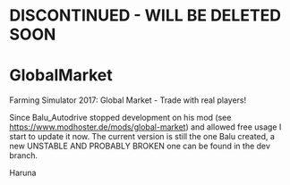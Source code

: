 # DISCONTINUED - WILL BE DELETED SOON

# GlobalMarket
Farming Simulator 2017: Global Market - Trade with real players!


Since Balu_Autodrive stopped development on his mod (see https://www.modhoster.de/mods/global-market) and allowed free usage I start to update it now.
The current version is still the one Balu created, a new UNSTABLE AND PROBABLY BROKEN one can be found in the dev branch.

Haruna
